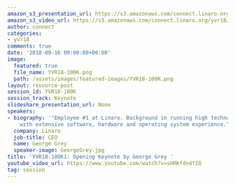 ```yaml
---
amazon_s3_presentation_url: https://s3.amazonaws.com/connect.linaro.org/yvr18/presentations/yvr18-100k.pdf
amazon_s3_video_url: https://s3.amazonaws.com/connect.linaro.org/yvr18/videos/yvr18-100k.mp4
author: connect
categories:
- yvr18
comments: true
date: '2018-09-16 09:00:00+00:00'
image:
  featured: true
  file_name: YVR18-100K.png
  path: /assets/images/featured-images/YVR18-100K.png
layout: resource-post
session_id: YVR18-100K
session_track: Keynote
slideshare_presentation_url: None
speakers:
- biography: '"Employee #1 at Linaro. Background in running high technology companies,
    with extensive software, hardware and operating system experience."'
  company: Linaro
  job-title: CEO
  name: George Grey
  speaker-image: GeorgeGrey.jpg
title: 'YVR18-100K1: Opening Keynote by George Grey '
youtube_video_url: https://www.youtube.com/watch?v=sHRKfdn4tIQ
tag: session
---
```

